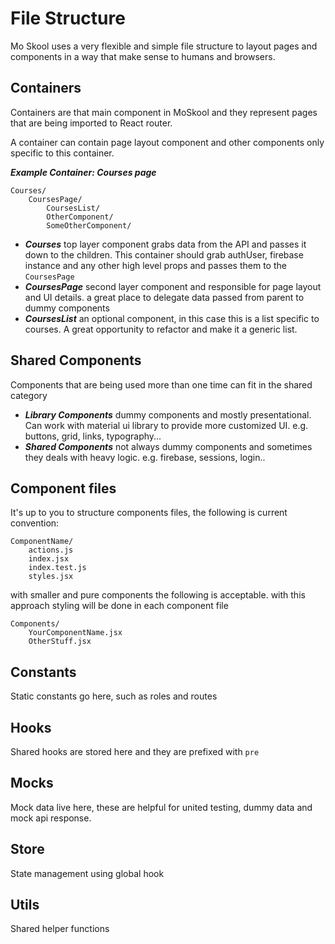 
# File Structure

Mo Skool uses a very flexible and simple file structure to layout pages and components in a way that make sense to humans and browsers.

## Containers

Containers are that main component in MoSkool and they represent pages that are being imported to React router.

A container can contain page layout component and other components only specific to this container.

***Example Container: Courses page***

```
Courses/
    CoursesPage/
        CoursesList/
        OtherComponent/
        SomeOtherComponent/
```

- ***Courses*** top layer component grabs data from the API and passes it down to the children. This container should grab authUser, firebase instance and any other high level props and passes them to the `CoursesPage`
- ***CoursesPage*** second layer component and responsible for page layout and UI details. a great place to delegate data passed from parent to dummy components
- ***CoursesList*** an optional component, in this case this is a list specific to courses. A great opportunity to refactor and make it a generic list.


## Shared Components
Components that are being used more than one time can fit in the shared category

- ***Library Components*** dummy components and mostly presentational. Can work with material ui library to provide more customized UI. e.g. buttons, grid, links, typography...
- ***Shared Components*** not always dummy components and sometimes they deals with heavy logic. e.g. firebase, sessions, login..


## Component files
It's up to you to structure components files, the following is current convention:

```
ComponentName/
    actions.js
    index.jsx
    index.test.js
    styles.jsx
```
with smaller and pure components the following is acceptable. with this approach styling will be done in each component file

```
Components/
    YourComponentName.jsx
    OtherStuff.jsx
```

## Constants
Static constants go here, such as roles and routes

## Hooks
Shared hooks are stored here and they are prefixed with `pre`

## Mocks
Mock data live here, these are helpful for united testing, dummy data and mock api response.

## Store
State management using global hook

## Utils
Shared helper functions


